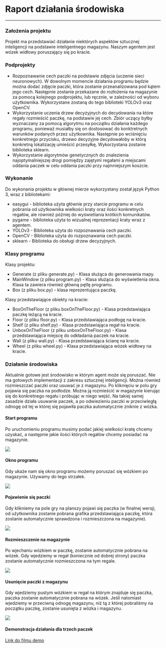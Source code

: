 # Raport działania środowiska
-----

### Założenia projektu

Projekt ma przedstawiać działanie niektórych aspektów sztucznej inteligencji na podstawie inteligentnego magazynu. Naszym agentem jest wózek widłowy poruszający się po kracie.

### Podprojekty

* Rozpoznawanie cech paczki na podstawie zdjęcia (uczenie sieci neuronowych). W dowolnym momencie działania programu będzie można dodać zdjęcie paczki, która zostanie przeanalizowana pod kątem jego cech. Następnie zostanie przekazane do rozłożenia na magazynie za pomocą kolejnego podprojektu, lub ręcznie, w zależności od wyboru użytkownika. Wykorzystane zostaną do tego biblioteki YOLOv3 oraz OpenCV.
* Wykorzystanie uczenia drzew decyzyjnych do decydowania na które regały rozmieścić paczkę, na podstawie jej cech. Zbiór uczący byłby wyznaczany za pomocą algorytmu na początku działania każdego programu, ponieważ musiałby się on dostosować do konktretnych warunków podanych przez użytkownika. Następnie po wciśnięciu konkretnego przycisku, drzewo decyzyjne decydowałoby w którą konkretną lokalizację umieścić przesyłkę. Wykorzystana zostanie biblioteka sklearn.
* Wykorzystanie algorytmów genetycznych do znalezienia najoptymalniejszej drogi pomiędzy zajętymi regałami a miejscami oddania paczek w celu oddania paczki przy najmniejszym koszcie.

### Wykonanie

Do wykonania projektu w głównej mierze wykorzystany został język Python 3, wraz z bibliotekami:
* easygui - biblioteka użyta głównie przy starcie programu w celu pobrania od użytkownika wielkości kraty oraz ilości konkretnych regałów, ale również później do wyświetlania krótkich komunikatów.
* pygame - biblioteka użyta to wizualnej reprezentacji kraty wraz z agentem.
* YOLOv3 - Biblioteka użyta do rozpoznawania cech paczki.
* OpenCV - Biblioteka użyta do rozpoznawania cech paczki.
* sklearn - Biblioteka do obsługi drzew decyzyjnych.

### Klasy programu

Klasy projektu:

* Generate (z pliku generate.py) - Klasa służąca do generowania mapy.
* MainWindow (z pliku program.py) - Klasa służąca do wyświetlenia okna. Klasa ta zawiera również główną pętlę programu.
* Box (z pliku box.py) - klasa reprezentująca paczkę.

Klasy przedstawiające obiekty na kracie:

* BoxOnTheFloor (z pliku boxOnTheFloor.py) - Klasa przedstawiająca paczkę leżącą na kracie.
* Floor (z pliku floor.py) - Klasa przedstawiająca podłogę na kracie.
* Shelf (z pliku shelf.py) - Klasa przedstawiająca regał na kracie.
* UnboxOnTheFloor (z pliku unboxOnTheFloor.py) - Klasa przedstawiająca miejscę do odkładania paczek na kracie.
* Wall (z pliku wall.py) - Klasa przedstawiająca ścianę na kracie.
* Wheel (z pliku wheel.py) - Klasa przedstawiająca wózek widłowy na kracie.

### Działanie środowiska

Aktualnie gotowe jest środowisko w którym agent może się poruszać. Nie ma gotowych implementacji z zakresu sztucznej inteligencji. Można również rozmieszczać paczki oraz usuwać je z magazynu. Po kliknięciu w polu gry pojawia się paczka na podłodze. Można ją rozmieścić w magazynie kierując się do konkretnego regału i próbując w niego wejść. Na takiej samej zasadzie działa usuwanie paczek, a po odwiezieniu paczki w przeciwległą odnogę od tej w której się pojawiła paczka automatycznie zniknie z wózka.

#### Start programu

Po uruchomieniu programu musimy podać jakiej wielkości kratę chcemy uzyskać, a następnie jakie ilości których regałów chcemy posiadać na magazynie.

![](https://git.wmi.amu.edu.pl/s444399/AI/raw/master/demo/1.png)

#### Okno programu

Gdy ukaże nam się okno programu możemy poruszać się wózkiem po magazynie. Używamy do tego strzałek.

![](https://git.wmi.amu.edu.pl/s444399/AI/raw/master/demo/2.png)

#### Pojawienie się paczki

Gdy klikniemy na pole gry na planszy pojawi się paczka (w finalnej wersji, od użytkownika zostanie pobrana grafika przedstawiająca paczkę, która zostanie automatycznie sprawdzona i rozmieszczona na magazynie).

![](https://git.wmi.amu.edu.pl/s444399/AI/raw/master/demo/3.png)

#### Rozmieszczenie na magazynie

Po wjechaniu wózkiem w paczkę, zostanie automatycznie pobrana na wózek. Gdy wjedziemy w regał (koniecznie od dobrej strony) paczka zostanie automatycznie rozmieszczona na tym regale.

![](https://git.wmi.amu.edu.pl/s444399/AI/raw/master/demo/4.png)

#### Usunięcie paczki z magazynu

Gdy wjedziemy pustym wózkiem w regał na którym znajduje się paczka, paczka zostanie automatycznie pobrana na wózek. Jeśli natomiast wjedziemy w przeciwną odnogę magazynu, niż tą z której pobraliśmy na początku paczkę, zostanie usunięta z wózka i magazynu.

![](https://git.wmi.amu.edu.pl/s444399/AI/raw/master/demo/5.png)

#### Demonstracja działania dla trzech paczek

[Link do filmu demo](https://git.wmi.amu.edu.pl/s444399/AI/src/master/demo/video.mp4)